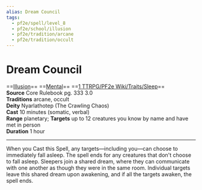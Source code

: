 ```yaml
---
alias: Dream Council
tags:
  - pf2e/spell/level_8
  - pf2e/school/illusion
  - pf2e/tradition/arcane
  - pf2e/tradition/occult
---
```


# Dream Council

==[Illusion](Illusion.md)== ==[Mental](Mental.md)== ==[1 TTRPG/PF2e Wiki/Traits/Sleep](1%20TTRPG/PF2e%20Wiki/Traits/Sleep)==  
__Source__ Core Rulebook pg. 333 3.0  
**Traditions** arcane, occult  
**Deity** Nyarlathotep (The Crawling Chaos)  
**Cast** 10 minutes (somatic, verbal)  
**Range** planetary; **Targets** up to 12 creatures you know by name and have met in person  
**Duration** 1 hour

---

When you Cast this Spell, any targets—including you—can choose to immediately fall asleep. The spell ends for any creatures that don't choose to fall asleep. Sleepers join a shared dream, where they can communicate with one another as though they were in the same room. Individual targets leave this shared dream upon awakening, and if all the targets awaken, the spell ends.
